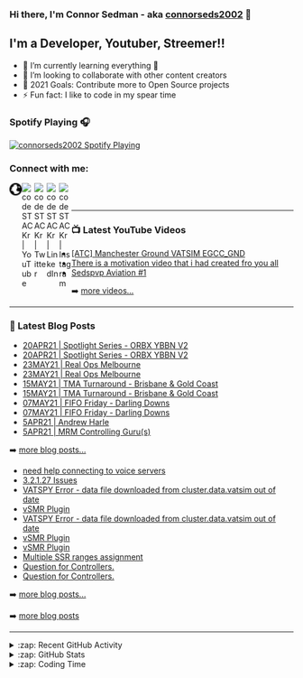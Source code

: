 ### Hi there, I'm Connor Sedman - aka [connorseds2002][website] 👋

## I'm a Developer, Youtuber, Streemer!!

- 🌱 I’m currently learning everything 🤣
- 👯 I’m looking to collaborate with other content creators
- 🥅 2021 Goals: Contribute more to Open Source projects
- ⚡ Fun fact: I like to code in my spear time

### Spotify Playing 🎧

[<img src="https://novatorem.connorseds2002.vercel.app/api/spotify" alt="connorseds2002 Spotify Playing" width="350" />](https://open.spotify.com/user/connor-808)

### Connect with me:

[<img align="left" alt="codeSTACKr.com" width="22px" src="https://raw.githubusercontent.com/iconic/open-iconic/master/svg/globe.svg" />][website]
[<img align="left" alt="codeSTACKr | YouTube" width="22px" src="https://cdn.jsdelivr.net/npm/simple-icons@v3/icons/youtube.svg" />][youtube]
[<img align="left" alt="codeSTACKr | Twitter" width="22px" src="https://cdn.jsdelivr.net/npm/simple-icons@v3/icons/twitter.svg" />][twitter]
[<img align="left" alt="codeSTACKr | LinkedIn" width="22px" src="https://cdn.jsdelivr.net/npm/simple-icons@v3/icons/linkedin.svg" />][linkedin]
[<img align="left" alt="codeSTACKr | Instagram" width="22px" src="https://cdn.jsdelivr.net/npm/simple-icons@v3/icons/instagram.svg" />][instagram]

<br />
<br />

---

### 📺 Latest YouTube Videos

<!-- YOUTUBE:START -->
- [[ATC] Manchester Ground VATSIM EGCC_GND](https://www.youtube.com/watch?v=2gOB_NWOp2o)
- [There is a motivation video that i had created fro you all](https://www.youtube.com/watch?v=cKzpUc_jYaw)
- [Sedspvp Aviation #1](https://www.youtube.com/watch?v=6Z4TeOA4d0A)
<!-- YOUTUBE:END -->

➡️ [more videos...](https://youtube.com/channel/UC6fFV-8lCLLoKYCUAstFbQQ)

---

### 📕 Latest Blog Posts

<!-- BLOG-POST-LIST:START -->
- [20APR21 | Spotlight Series - ORBX YBBN V2](https://vatpac.org/calendar/event/1742-20apr21-spotlight-series-orbx-ybbn-v2/)
- [20APR21 | Spotlight Series - ORBX YBBN V2](https://vatpac.org/forums/topic/18735-20apr21-spotlight-series-orbx-ybbn-v2/?do=findComment&comment=131471)
- [23MAY21 | Real Ops Melbourne](https://vatpac.org/forums/topic/18734-23may21-real-ops-melbourne/?do=findComment&comment=131461)
- [23MAY21 | Real Ops Melbourne](https://vatpac.org/calendar/event/1741-23may21-real-ops-melbourne/)
- [15MAY21 | TMA Turnaround - Brisbane & Gold Coast](https://vatpac.org/calendar/event/1740-15may21-tma-turnaround-brisbane-gold-coast/)
- [15MAY21 | TMA Turnaround - Brisbane & Gold Coast](https://vatpac.org/forums/topic/18733-15may21-tma-turnaround-brisbane-gold-coast/?do=findComment&comment=131460)
- [07MAY21 | FIFO Friday - Darling Downs](https://vatpac.org/calendar/event/1735-07may21-fifo-friday-darling-downs/)
- [07MAY21 | FIFO Friday - Darling Downs](https://vatpac.org/forums/topic/18728-07may21-fifo-friday-darling-downs/?do=findComment&comment=131440)
- [5APR21 | Andrew Harle](https://vatpac.org/forums/topic/18726-5apr21-andrew-harle/?do=findComment&comment=131432)
- [5APR21 | MRM Controlling Guru(s)](https://vatpac.org/forums/topic/18725-5apr21-mrm-controlling-gurus/?do=findComment&comment=131429)
<!-- BLOG-POST-LIST:END -->

➡️ [more blog posts...](https://Forums.vatpac.org)
<!-- VATSIM.NET:START -->
- [need help connecting to voice servers](https://forums.vatsim.net/topic/31131-need-help-connecting-to-voice-servers/?do=findComment&comment=177494)
- [3.2.1.27 Issues](https://forums.vatsim.net/topic/31135-32127-issues/?do=findComment&comment=177493)
- [VATSPY Error - data file downloaded from cluster.data.vatsim out of date](https://forums.vatsim.net/topic/31136-vatspy-error-data-file-downloaded-from-clusterdatavatsim-out-of-date/?do=findComment&comment=177492)
- [vSMR Plugin](https://forums.vatsim.net/topic/17099-vsmr-plugin/?do=findComment&comment=177491)
- [VATSPY Error - data file downloaded from cluster.data.vatsim out of date](https://forums.vatsim.net/topic/31136-vatspy-error-data-file-downloaded-from-clusterdatavatsim-out-of-date/?do=findComment&comment=177490)
- [vSMR Plugin](https://forums.vatsim.net/topic/17099-vsmr-plugin/?do=findComment&comment=177489)
- [vSMR Plugin](https://forums.vatsim.net/topic/17099-vsmr-plugin/?do=findComment&comment=177488)
- [Multiple SSR ranges assignment](https://forums.vatsim.net/topic/31130-multiple-ssr-ranges-assignment/?do=findComment&comment=177487)
- [Question for Controllers.](https://forums.vatsim.net/topic/31108-question-for-controllers/?do=findComment&comment=177486)
- [Question for Controllers.](https://forums.vatsim.net/topic/31108-question-for-controllers/?do=findComment&comment=177485)
<!-- VATSIM.NET:END -->
➡️ [more blog posts...](https://forums.vatsim.net/)

<!-- IVAO.AERO:START -->
<!-- IVAO.AERO:END -->
➡️ [more blog posts](https://forum.ivao.areo/)

---

<details>
  <summary>:zap: Recent GitHub Activity</summary>
  
<!--START_SECTION:activity-->
1. ❗️ Closed issue [#42](https://github.com/jamesgeorge007/github-activity-readme/issues/42) in [jamesgeorge007/github-activity-readme](https://github.com/jamesgeorge007/github-activity-readme)
2. 🗣 Commented on [#12](https://github.com/Connorseds2002/VATUK-vatsys-dataset/issues/12) in [Connorseds2002/VATUK-vatsys-dataset](https://github.com/Connorseds2002/VATUK-vatsys-dataset)
3. 🎉 Merged PR [#1](https://github.com/Connorseds2002/UK-Sector-File/pull/1) in [Connorseds2002/UK-Sector-File](https://github.com/Connorseds2002/UK-Sector-File)
4. 💪 Opened PR [#1](https://github.com/Connorseds2002/UK-Sector-File/pull/1) in [Connorseds2002/UK-Sector-File](https://github.com/Connorseds2002/UK-Sector-File)
5. 💪 Opened PR [#12](https://github.com/Connorseds2002/VATUK-vatsys-dataset/pull/12) in [Connorseds2002/VATUK-vatsys-dataset](https://github.com/Connorseds2002/VATUK-vatsys-dataset)
6. 💪 Opened PR [#11](https://github.com/Connorseds2002/VATUK-vatsys-dataset/pull/11) in [Connorseds2002/VATUK-vatsys-dataset](https://github.com/Connorseds2002/VATUK-vatsys-dataset)
7. 🗣 Commented on [#9](https://github.com/Connorseds2002/VATUK-vatsys-dataset/issues/9) in [Connorseds2002/VATUK-vatsys-dataset](https://github.com/Connorseds2002/VATUK-vatsys-dataset)
8. ❗️ Opened issue [#10](https://github.com/Connorseds2002/VATUK-vatsys-dataset/issues/10) in [Connorseds2002/VATUK-vatsys-dataset](https://github.com/Connorseds2002/VATUK-vatsys-dataset)
9. 💪 Opened PR [#8](https://github.com/Connorseds2002/VATUK-vatsys-dataset/pull/8) in [Connorseds2002/VATUK-vatsys-dataset](https://github.com/Connorseds2002/VATUK-vatsys-dataset)
10. 🎉 Merged PR [#6](https://github.com/Connorseds2002/VATUK-vatsys-dataset/pull/6) in [Connorseds2002/VATUK-vatsys-dataset](https://github.com/Connorseds2002/VATUK-vatsys-dataset)
<!--END_SECTION:activity-->

</details>

<details>
  <summary>:zap: GitHub Stats</summary>

  <img align="left" alt="connorseds2002's GitHub Stats" src="http://github-readme-stats.connorseds2002.vercel.app/api?username=connorseds2002&show_icons=true&hide_border=true" />
<img align="left" alt="connorseds2002's GitHub Top Langs" src="http://github-readme-stats.connorseds2002.vercel.app/api/top-langs/?username=connorseds2002&layout=compact2&show_icons=true&hide_border=true" />

</details>

<details>
  <summary>:zap: Coding Time</summary>
  <a href="https://wakatime.com"><img src="https://wakatime.com/share/@connorseds2002/fbe24d6b-ddb8-468c-bf02-701ed789a553.png" /></a>

</details>

[website]: https://vatpac.org
[twitter]: https://twitter.com/connorsedman11
[youtube]: https://youtube.com/channel/UC6fFV-8lCLLoKYCUAstFbQQ
[instagram]: https://instagram.com/
[linkedin]: https://linkedin.com/in/
